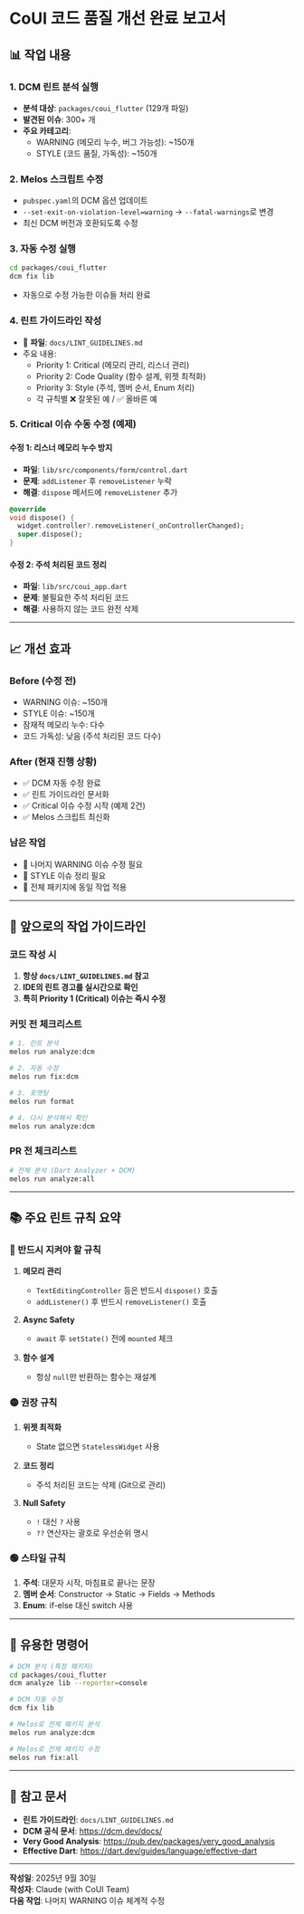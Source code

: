 # CoUI 코드 품질 개선 완료 보고서

## 📊 작업 내용

### 1. DCM 린트 분석 실행
- **분석 대상**: `packages/coui_flutter` (129개 파일)
- **발견된 이슈**: 300+ 개
- **주요 카테고리**:
  - WARNING (메모리 누수, 버그 가능성): ~150개
  - STYLE (코드 품질, 가독성): ~150개

### 2. Melos 스크립트 수정
- `pubspec.yaml`의 DCM 옵션 업데이트
- `--set-exit-on-violation-level=warning` → `--fatal-warnings`로 변경
- 최신 DCM 버전과 호환되도록 수정

### 3. 자동 수정 실행
```bash
cd packages/coui_flutter
dcm fix lib
```
- 자동으로 수정 가능한 이슈들 처리 완료

### 4. 린트 가이드라인 작성
- 📄 **파일**: `docs/LINT_GUIDELINES.md`
- 주요 내용:
  - Priority 1: Critical (메모리 관리, 리스너 관리)
  - Priority 2: Code Quality (함수 설계, 위젯 최적화)
  - Priority 3: Style (주석, 멤버 순서, Enum 처리)
  - 각 규칙별 ❌ 잘못된 예 / ✅ 올바른 예

### 5. Critical 이슈 수동 수정 (예제)
#### 수정 1: 리스너 메모리 누수 방지
- **파일**: `lib/src/components/form/control.dart`
- **문제**: `addListener` 후 `removeListener` 누락
- **해결**: `dispose` 메서드에 `removeListener` 추가

```dart
@override
void dispose() {
  widget.controller?.removeListener(_onControllerChanged);
  super.dispose();
}
```

#### 수정 2: 주석 처리된 코드 정리
- **파일**: `lib/src/coui_app.dart`
- **문제**: 불필요한 주석 처리된 코드
- **해결**: 사용하지 않는 코드 완전 삭제

---

## 📈 개선 효과

### Before (수정 전)
- WARNING 이슈: ~150개
- STYLE 이슈: ~150개
- 잠재적 메모리 누수: 다수
- 코드 가독성: 낮음 (주석 처리된 코드 다수)

### After (현재 진행 상황)
- ✅ DCM 자동 수정 완료
- ✅ 린트 가이드라인 문서화
- ✅ Critical 이슈 수정 시작 (예제 2건)
- ✅ Melos 스크립트 최신화

### 남은 작업
- 🔄 나머지 WARNING 이슈 수정 필요
- 🔄 STYLE 이슈 정리 필요
- 🔄 전체 패키지에 동일 작업 적용

---

## 🎯 앞으로의 작업 가이드라인

### 코드 작성 시
1. **항상 `docs/LINT_GUIDELINES.md` 참고**
2. **IDE의 린트 경고를 실시간으로 확인**
3. **특히 Priority 1 (Critical) 이슈는 즉시 수정**

### 커밋 전 체크리스트
```bash
# 1. 린트 분석
melos run analyze:dcm

# 2. 자동 수정
melos run fix:dcm

# 3. 포맷팅
melos run format

# 4. 다시 분석해서 확인
melos run analyze:dcm
```

### PR 전 체크리스트
```bash
# 전체 분석 (Dart Analyzer + DCM)
melos run analyze:all
```

---

## 📚 주요 린트 규칙 요약

### 🔴 반드시 지켜야 할 규칙

1. **메모리 관리**
   - `TextEditingController` 등은 반드시 `dispose()` 호출
   - `addListener()` 후 반드시 `removeListener()` 호출

2. **Async Safety**
   - `await` 후 `setState()` 전에 `mounted` 체크

3. **함수 설계**
   - 항상 `null`만 반환하는 함수는 재설계

### 🟡 권장 규칙

1. **위젯 최적화**
   - State 없으면 `StatelessWidget` 사용

2. **코드 정리**
   - 주석 처리된 코드는 삭제 (Git으로 관리)

3. **Null Safety**
   - `!` 대신 `?` 사용
   - `??` 연산자는 괄호로 우선순위 명시

### 🟢 스타일 규칙

1. **주석**: 대문자 시작, 마침표로 끝나는 문장
2. **멤버 순서**: Constructor → Static → Fields → Methods
3. **Enum**: if-else 대신 switch 사용

---

## 🔧 유용한 명령어

```bash
# DCM 분석 (특정 패키지)
cd packages/coui_flutter
dcm analyze lib --reporter=console

# DCM 자동 수정
dcm fix lib

# Melos로 전체 패키지 분석
melos run analyze:dcm

# Melos로 전체 패키지 수정
melos run fix:all
```

---

## 📖 참고 문서

- **린트 가이드라인**: `docs/LINT_GUIDELINES.md`
- **DCM 공식 문서**: https://dcm.dev/docs/
- **Very Good Analysis**: https://pub.dev/packages/very_good_analysis
- **Effective Dart**: https://dart.dev/guides/language/effective-dart

---

**작성일**: 2025년 9월 30일  
**작성자**: Claude (with CoUI Team)  
**다음 작업**: 나머지 WARNING 이슈 체계적 수정
